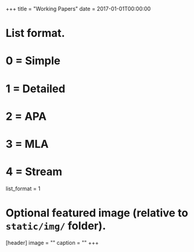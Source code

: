 +++
title = "Working Papers"
date = 2017-01-01T00:00:00

# List format.
#   0 = Simple
#   1 = Detailed
#   2 = APA
#   3 = MLA
#   4 = Stream
list_format = 1

# Optional featured image (relative to `static/img/` folder).
[header]
image = ""
caption = ""
+++
